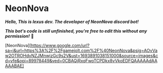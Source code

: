 # NeonNova
***Hello, This is lexus dev. The developer of NeonNova discord bot!***

***This bot's code is still unfinished, you're free to edit this without any permission!*** 🎉

[NeonNova][https://www.google.com/url?sa=i&url=https%3A%2F%2Fgamejolt.com%2F%40NeonNova&psig=AOvVaw2OTROHdvNZJMnwjzGc9s2V&ust=1693891038151000&source=images&cd=vfe&opi=89978449&ved=0CBAQjRxqFwoTCPDkx8vVkoEDFQAAAAAdAAAAABAE]
